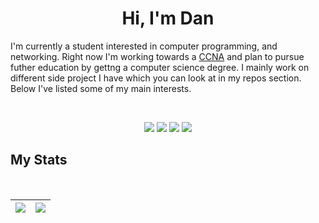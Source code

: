 <h1 align="center">
  <b>Hi, I'm Dan</b>
</h1>

I'm currently a student interested in computer programming, and networking. Right now I'm working towards a <a href="https://en.wikipedia.org/wiki/CCNA">CCNA</a> and plan to pursue futher education by gettng a computer science degree. I mainly work on different side project I have which you can look at in my repos section. Below I've listed some of my main interests.

<br>

<p>
<div align="center">
  <img src="https://img.shields.io/badge/Python-3776AB?style=for-the-badge&logo=python&logoColor=white">
  <img src="https://img.shields.io/badge/JavaScript-F7DF1E?style=for-the-badge&logo=javascript&logoColor=black">
  <img src="https://img.shields.io/badge/HTML5-E34F26?style=for-the-badge&logo=html5&logoColor=white">
  <img src="https://img.shields.io/badge/CSS3-1572B6?style=for-the-badge&logo=css3&logoColor=white">
</div>
</p>

## My Stats

<br/>

<div align="center">
  
| <a href="https://github.com/dmccrthy"><img align="center" src="https://github-readme-stats.vercel.app/api?username=dmccrthy&show_icons=true&hide_border=true&include_all_commits=true" /></a> | <a href="https://github.com/dmccrthy"><img align="center" src="https://github-readme-stats.vercel.app/api/top-langs/?username=dmccrthy&layout=compact&langs_count=10&hide_border=true" /></a> |
| ------------- | ------------- |

</div>


<br>

<!---
dmccrthy/dmccrthy is a ✨ special ✨ repository because its `README.md` (this file) appears on your GitHub profile.
You can click the Preview link to take a look at your changes.
--->
